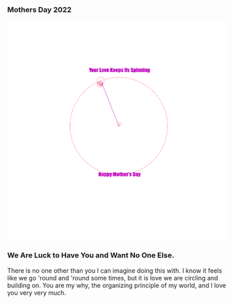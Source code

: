 ### Mothers Day 2022
![epicyclesHeart](https://github.com/lorenze3/MothersDay2022/blob/gh-pages/epicycle.gif?raw=true)
### We Are Luck to Have You and Want No One Else.
There is no one other than you I can imagine doing this with.  I know it feels like we go 'round and 'round some times, but it is love we are circling and building on.  You are my why, the organizing principle of my world, and I love you very very much.
